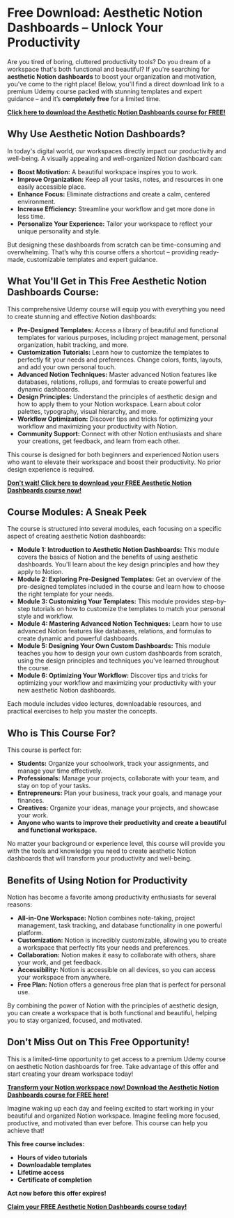 # Free Download: Aesthetic Notion Dashboards – Unlock Your Productivity

Are you tired of boring, cluttered productivity tools? Do you dream of a workspace that's both functional and beautiful? If you're searching for **aesthetic Notion dashboards** to boost your organization and motivation, you've come to the right place! Below, you'll find a direct download link to a premium Udemy course packed with stunning templates and expert guidance – and it’s **completely free** for a limited time.

[**Click here to download the Aesthetic Notion Dashboards course for FREE!**](https://udemywork.com/aesthetic-notion-dashboards)

## Why Use Aesthetic Notion Dashboards?

In today's digital world, our workspaces directly impact our productivity and well-being. A visually appealing and well-organized Notion dashboard can:

*   **Boost Motivation:** A beautiful workspace inspires you to work.
*   **Improve Organization:** Keep all your tasks, notes, and resources in one easily accessible place.
*   **Enhance Focus:** Eliminate distractions and create a calm, centered environment.
*   **Increase Efficiency:** Streamline your workflow and get more done in less time.
*   **Personalize Your Experience:** Tailor your workspace to reflect your unique personality and style.

But designing these dashboards from scratch can be time-consuming and overwhelming. That’s why this course offers a shortcut – providing ready-made, customizable templates and expert guidance.

## What You'll Get in This Free Aesthetic Notion Dashboards Course:

This comprehensive Udemy course will equip you with everything you need to create stunning and effective Notion dashboards:

*   **Pre-Designed Templates:** Access a library of beautiful and functional templates for various purposes, including project management, personal organization, habit tracking, and more.
*   **Customization Tutorials:** Learn how to customize the templates to perfectly fit your needs and preferences. Change colors, fonts, layouts, and add your own personal touch.
*   **Advanced Notion Techniques:** Master advanced Notion features like databases, relations, rollups, and formulas to create powerful and dynamic dashboards.
*   **Design Principles:** Understand the principles of aesthetic design and how to apply them to your Notion workspace. Learn about color palettes, typography, visual hierarchy, and more.
*   **Workflow Optimization:** Discover tips and tricks for optimizing your workflow and maximizing your productivity with Notion.
*   **Community Support:** Connect with other Notion enthusiasts and share your creations, get feedback, and learn from each other.

This course is designed for both beginners and experienced Notion users who want to elevate their workspace and boost their productivity. No prior design experience is required.

[**Don't wait! Click here to download your FREE Aesthetic Notion Dashboards course now!**](https://udemywork.com/aesthetic-notion-dashboards)

## Course Modules: A Sneak Peek

The course is structured into several modules, each focusing on a specific aspect of creating aesthetic Notion dashboards:

*   **Module 1: Introduction to Aesthetic Notion Dashboards:** This module covers the basics of Notion and the benefits of using aesthetic dashboards. You'll learn about the key design principles and how they apply to Notion.
*   **Module 2: Exploring Pre-Designed Templates:** Get an overview of the pre-designed templates included in the course and learn how to choose the right template for your needs.
*   **Module 3: Customizing Your Templates:** This module provides step-by-step tutorials on how to customize the templates to match your personal style and workflow.
*   **Module 4: Mastering Advanced Notion Techniques:** Learn how to use advanced Notion features like databases, relations, and formulas to create dynamic and powerful dashboards.
*   **Module 5: Designing Your Own Custom Dashboards:** This module teaches you how to design your own custom dashboards from scratch, using the design principles and techniques you've learned throughout the course.
*   **Module 6: Optimizing Your Workflow:** Discover tips and tricks for optimizing your workflow and maximizing your productivity with your new aesthetic Notion dashboards.

Each module includes video lectures, downloadable resources, and practical exercises to help you master the concepts.

## Who is This Course For?

This course is perfect for:

*   **Students:** Organize your schoolwork, track your assignments, and manage your time effectively.
*   **Professionals:** Manage your projects, collaborate with your team, and stay on top of your tasks.
*   **Entrepreneurs:** Plan your business, track your goals, and manage your finances.
*   **Creatives:** Organize your ideas, manage your projects, and showcase your work.
*   **Anyone who wants to improve their productivity and create a beautiful and functional workspace.**

No matter your background or experience level, this course will provide you with the tools and knowledge you need to create aesthetic Notion dashboards that will transform your productivity and well-being.

## Benefits of Using Notion for Productivity

Notion has become a favorite among productivity enthusiasts for several reasons:

*   **All-in-One Workspace:** Notion combines note-taking, project management, task tracking, and database functionality in one powerful platform.
*   **Customization:** Notion is incredibly customizable, allowing you to create a workspace that perfectly fits your needs and preferences.
*   **Collaboration:** Notion makes it easy to collaborate with others, share your work, and get feedback.
*   **Accessibility:** Notion is accessible on all devices, so you can access your workspace from anywhere.
*   **Free Plan:** Notion offers a generous free plan that is perfect for personal use.

By combining the power of Notion with the principles of aesthetic design, you can create a workspace that is both functional and beautiful, helping you to stay organized, focused, and motivated.

## Don't Miss Out on This Free Opportunity!

This is a limited-time opportunity to get access to a premium Udemy course on aesthetic Notion dashboards for free. Take advantage of this offer and start creating your dream workspace today!

[**Transform your Notion workspace now! Download the Aesthetic Notion Dashboards course for FREE here!**](https://udemywork.com/aesthetic-notion-dashboards)

Imagine waking up each day and feeling excited to start working in your beautiful and organized Notion workspace. Imagine feeling more focused, productive, and motivated than ever before. This course can help you achieve that!

**This free course includes:**

*   **Hours of video tutorials**
*   **Downloadable templates**
*   **Lifetime access**
*   **Certificate of completion**

**Act now before this offer expires!**

[**Claim your FREE Aesthetic Notion Dashboards course today!**](https://udemywork.com/aesthetic-notion-dashboards)
